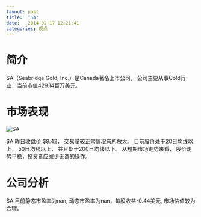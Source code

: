 ```yaml
---
layout: post
title:  "SA"
date:   2014-02-17 12:21:41
categories: 观点
---
```


# 简介
SA（Seabridge Gold, Inc.）是Canada著名上市公司，
公司主要从事Gold行业，当前市值429.14百万美元。

# 市场表现

![SA](http://finviz.com/chart.ashx?t=SA&ty=c&ta=1&p=d&s=l)

SA 昨日收盘价 $9.42，
交易量较正常情况有所放大。
目前股价处于20日均线以上，
50日均线以上，
并且处于200日均线以下。
从短期市场走势来看，
股价走势平稳，投资者应减少无谓的操作。

# 公司分析
SA 目前静态市盈率为nan, 动态市盈率为nan，每股收益-0.44美元,
市场估值较为合理。
